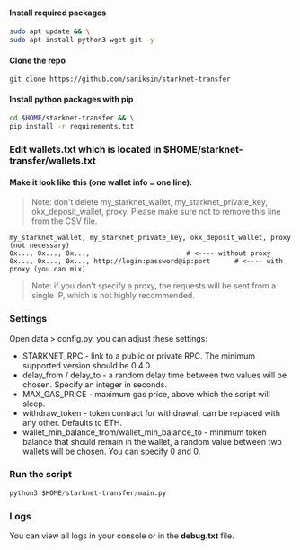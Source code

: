#### Install required packages
```bash
sudo apt update && \
sudo apt install python3 wget git -y
```
#### Clone the repo
```
git clone https://github.com/saniksin/starknet-transfer
```
#### Install python packages with pip
```bash
cd $HOME/starknet-transfer && \
pip install -r requirements.txt
```
### Edit wallets.txt which is located in $HOME/starknet-transfer/wallets.txt 
#### Make it look like this (one wallet info = one line):

> Note: don't delete my_starknet_wallet, my_starknet_private_key, okx_deposit_wallet, proxy. Please make sure not to remove this line from the CSV file.

```
my_starknet_wallet, my_starknet_private_key, okx_deposit_wallet, proxy (not necessary)
0x..., 0x..., 0x...,              			# <---- without proxy
0x..., 0x..., 0x..., http://login:password@ip:port      # <---- with proxy (you can mix)
```
> Note: if you don't specify a proxy, the requests will be sent from a single IP, which is not highly recommended.
 
### Settings

Open data > config.py, you can adjust these settings:

- STARKNET_RPC - link to a public or private RPC. The minimum supported version should be 0.4.0.
- delay_from / delay_to - a random delay time between two values will be chosen. Specify an integer in seconds.
- MAX_GAS_PRICE - maximum gas price, above which the script will sleep.
- withdraw_token - token contract for withdrawal, can be replaced with any other. Defaults to ETH.
- wallet_min_balance_from/wallet_min_balance_to - minimum token balance that should remain in the wallet, a random value between two wallets will be chosen. You can specify 0 and 0.

### Run the script
```python
python3 $HOME/starknet-transfer/main.py
```
### Logs
You can view all logs in your console or in the **debug.txt** file.
